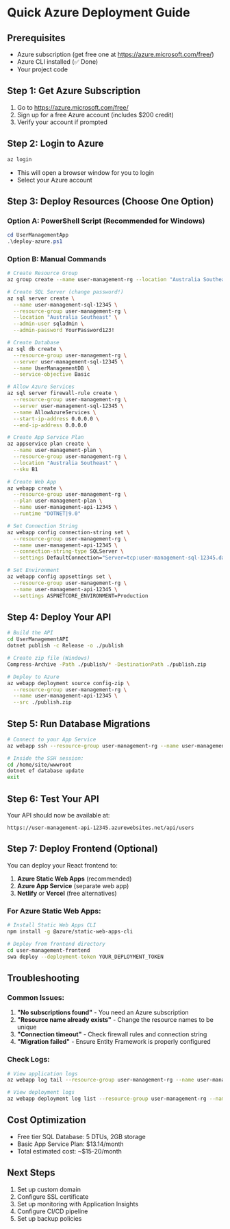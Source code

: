 # Quick Azure Deployment Guide

## Prerequisites
- Azure subscription (get free one at https://azure.microsoft.com/free/)
- Azure CLI installed (✅ Done)
- Your project code

## Step 1: Get Azure Subscription
1. Go to https://azure.microsoft.com/free/
2. Sign up for a free Azure account (includes $200 credit)
3. Verify your account if prompted

## Step 2: Login to Azure
```bash
az login
```
- This will open a browser window for you to login
- Select your Azure account

## Step 3: Deploy Resources (Choose One Option)

### Option A: PowerShell Script (Recommended for Windows)
```powershell
cd UserManagementApp
.\deploy-azure.ps1
```

### Option B: Manual Commands
```bash
# Create Resource Group
az group create --name user-management-rg --location "Australia Southeast"

# Create SQL Server (change password!)
az sql server create \
  --name user-management-sql-12345 \
  --resource-group user-management-rg \
  --location "Australia Southeast" \
  --admin-user sqladmin \
  --admin-password YourPassword123!

# Create Database
az sql db create \
  --resource-group user-management-rg \
  --server user-management-sql-12345 \
  --name UserManagementDB \
  --service-objective Basic

# Allow Azure Services
az sql server firewall-rule create \
  --resource-group user-management-rg \
  --server user-management-sql-12345 \
  --name AllowAzureServices \
  --start-ip-address 0.0.0.0 \
  --end-ip-address 0.0.0.0

# Create App Service Plan
az appservice plan create \
  --name user-management-plan \
  --resource-group user-management-rg \
  --location "Australia Southeast" \
  --sku B1

# Create Web App
az webapp create \
  --resource-group user-management-rg \
  --plan user-management-plan \
  --name user-management-api-12345 \
  --runtime "DOTNET|9.0"

# Set Connection String
az webapp config connection-string set \
  --resource-group user-management-rg \
  --name user-management-api-12345 \
  --connection-string-type SQLServer \
  --settings DefaultConnection="Server=tcp:user-management-sql-12345.database.windows.net,1433;Initial Catalog=UserManagementDB;Persist Security Info=False;User ID=sqladmin;Password=YourPassword123!;MultipleActiveResultSets=False;Encrypt=True;TrustServerCertificate=False;Connection Timeout=30;"

# Set Environment
az webapp config appsettings set \
  --resource-group user-management-rg \
  --name user-management-api-12345 \
  --settings ASPNETCORE_ENVIRONMENT=Production
```

## Step 4: Deploy Your API
```bash
# Build the API
cd UserManagementAPI
dotnet publish -c Release -o ./publish

# Create zip file (Windows)
Compress-Archive -Path ./publish/* -DestinationPath ./publish.zip

# Deploy to Azure
az webapp deployment source config-zip \
  --resource-group user-management-rg \
  --name user-management-api-12345 \
  --src ./publish.zip
```

## Step 5: Run Database Migrations
```bash
# Connect to your App Service
az webapp ssh --resource-group user-management-rg --name user-management-api-12345

# Inside the SSH session:
cd /home/site/wwwroot
dotnet ef database update
exit
```

## Step 6: Test Your API
Your API should now be available at:
```
https://user-management-api-12345.azurewebsites.net/api/users
```

## Step 7: Deploy Frontend (Optional)
You can deploy your React frontend to:
1. **Azure Static Web Apps** (recommended)
2. **Azure App Service** (separate web app)
3. **Netlify** or **Vercel** (free alternatives)

### For Azure Static Web Apps:
```bash
# Install Static Web Apps CLI
npm install -g @azure/static-web-apps-cli

# Deploy from frontend directory
cd user-management-frontend
swa deploy --deployment-token YOUR_DEPLOYMENT_TOKEN
```

## Troubleshooting

### Common Issues:
1. **"No subscriptions found"** - You need an Azure subscription
2. **"Resource name already exists"** - Change the resource names to be unique
3. **"Connection timeout"** - Check firewall rules and connection string
4. **"Migration failed"** - Ensure Entity Framework is properly configured

### Check Logs:
```bash
# View application logs
az webapp log tail --resource-group user-management-rg --name user-management-api-12345

# View deployment logs
az webapp deployment log list --resource-group user-management-rg --name user-management-api-12345
```

## Cost Optimization
- Free tier SQL Database: 5 DTUs, 2GB storage
- Basic App Service Plan: $13.14/month
- Total estimated cost: ~$15-20/month

## Next Steps
1. Set up custom domain
2. Configure SSL certificate
3. Set up monitoring with Application Insights
4. Configure CI/CD pipeline
5. Set up backup policies
